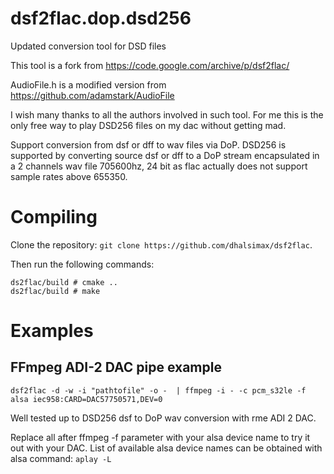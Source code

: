 # dsf2flac.dop.dsd256
Updated conversion tool for DSD files

This tool is a fork from https://code.google.com/archive/p/dsf2flac/

AudioFile.h is a modified version from https://github.com/adamstark/AudioFile

I wish many thanks to all the authors involved in such tool. For me this is the only free way to play DSD256 files on my dac without getting mad.

Support conversion from dsf or dff to wav files via DoP. DSD256 is supported by converting source dsf or dff to a DoP stream encapsulated in a 2 channels wav file 705600hz, 24 bit as flac actually does not support sample rates above 655350.

# Compiling

Clone the repository: `git clone https://github.com/dhalsimax/dsf2flac`.

Then run the following commands:

```Terminal
ds2flac/build # cmake ..
ds2flac/build # make
```

# Examples
## FFmpeg ADI-2 DAC pipe example

`dsf2flac -d -w -i "pathtofile" -o -  | ffmpeg -i - -c pcm_s32le -f alsa iec958:CARD=DAC57750571,DEV=0`

Well tested up to DSD256 dsf to DoP wav conversion with rme ADI 2 DAC.

Replace all after ffmpeg -f parameter with your alsa device name to try it out with your DAC. List of available alsa device names can be obtained with alsa command: `aplay -L`
